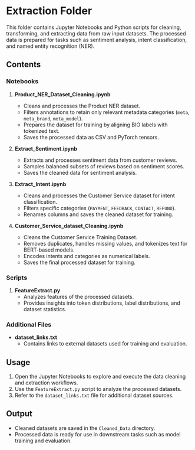 # Extraction Folder
This folder contains Jupyter Notebooks and Python scripts for cleaning, transforming, and extracting data from raw input datasets. The processed data is prepared for tasks such as sentiment analysis, intent classification, and named entity recognition (NER).

## Contents

### Notebooks

1. **Product_NER_Dataset_Cleaning.ipynb**
   - Cleans and processes the Product NER dataset.
   - Filters annotations to retain only relevant metadata categories (`meta`, `meta_brand`, `meta_model`).
   - Prepares the dataset for training by aligning BIO labels with tokenized text.
   - Saves the processed data as CSV and PyTorch tensors.

2. **Extract_Sentiment.ipynb**
   - Extracts and processes sentiment data from customer reviews.
   - Samples balanced subsets of reviews based on sentiment scores.
   - Saves the cleaned data for sentiment analysis.

3. **Extract_Intent.ipynb**
   - Cleans and processes the Customer Service dataset for intent classification.
   - Filters specific categories (`PAYMENT`, `FEEDBACK`, `CONTACT`, `REFUND`).
   - Renames columns and saves the cleaned dataset for training.

4. **Customer_Service_dataset_Cleaning.ipynb**
   - Cleans the Customer Service Training Dataset.
   - Removes duplicates, handles missing values, and tokenizes text for BERT-based models.
   - Encodes intents and categories as numerical labels.
   - Saves the final processed dataset for training.

### Scripts

1. **FeatureExtract.py**
   - Analyzes features of the processed datasets.
   - Provides insights into token distributions, label distributions, and dataset statistics.

### Additional Files

- **dataset_links.txt**
  - Contains links to external datasets used for training and evaluation.

## Usage

1. Open the Jupyter Notebooks to explore and execute the data cleaning and extraction workflows.
2. Use the `FeatureExtract.py` script to analyze the processed datasets.
3. Refer to the `dataset_links.txt` file for additional dataset sources.

## Output

- Cleaned datasets are saved in the `Cleaned_Data` directory.
- Processed data is ready for use in downstream tasks such as model training and evaluation.

